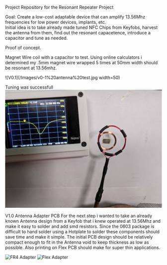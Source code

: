 Project Repository for the Resonant Repeater Project

Goal:
Create a low-cost adaptable device that can amplify 13.56Mhz frequencies for low power devices, implants, etc.  
Initial idea is to take already made tuned NFC Chips from Keyfobs, harvest the antenna from them, find out the resonant capacetence, introduce a capacitor and tune as needed.


Proof of concept.

Magnet Wire coil with a capacitor to test.
Using online calculators i determined my .5mm magnet wire wrapped 5 times at 50mm width should be resonant at 13.56mhz.

![V0.1](/Images/v0-1%20antenna%20test.jpg width=50)

Tuning was successfull
![V0.1 Tuned](/Images/Raw%20NFC%20Chip%20Tuning.jpg)


V1.0 Antenna Adapter PCB
For the next step i wanted to take an already known Antenna design from a Keyfob that i knew operated at 13.56Mhz and make it easy to solder and add smd resistors.  Since the 0603 package is difficult to hand solder using a Hotplate to solder these components should save time and make it simple.  The initial PCB design should be relatively compact enough to fit in the Antenna void to keep thickness as low as possible.  Also printing on Flex PCB should make for super thin applications.

![FR4 Adapter](/Images/FR4%20Adapter.jpg) 
![Flex Adapter](https://github.com/Hamspiced/NFC-Resonant-Frequency-Amplifier/blob/4f4041cc882cb0ae047ec7cf25064377c4f2dd6d/Images/%20Flex%20Adapter.jpg "Flex Adapter")

